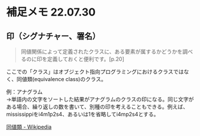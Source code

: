 # 補足メモ 22.07.30  
## 印（シグナチャー、署名）  

> 同値関係によって定義されたクラスに、ある要素が属するかどうかを調べるのに印を定義しておくと便利です。[p.20]  

ここでの「クラス」はオブジェクト指向プログラミングにおけるクラスではなく、同値類(equivalence class)のクラス。  

例：アナグラム  
→単語内の文字をソートした結果がアナグラムのクラスの印になる。同じ文字がある場合、繰り返しの数を書いて、別種の印を考えることもできる。例えば、mississippiをi4m1p2s4、あるいは1を省略してi4mp2s4とする。  

[同値類 - Wikipedia](https://ja.wikipedia.org/wiki/%E5%90%8C%E5%80%A4%E9%A1%9E)
